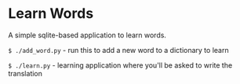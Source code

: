 # Learn Words

A simple sqlite-based application to learn words.

`$ ./add_word.py` - run this to add a new word to a dictionary to learn

`$ ./learn.py` - learning application where you'll be asked to write the translation